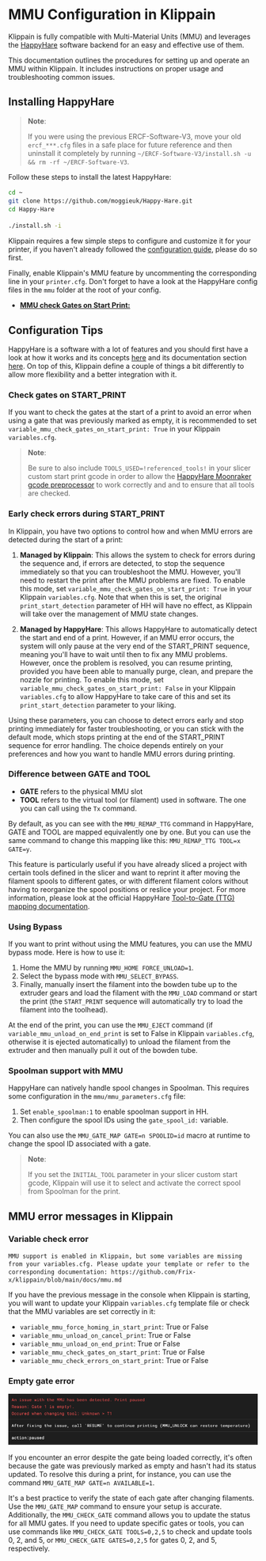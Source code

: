 # MMU Configuration in Klippain

Klippain is fully compatible with Multi-Material Units (MMU) and leverages the [HappyHare](https://github.com/moggieuk/Happy-Hare) software backend for an easy and effective use of them.

This documentation outlines the procedures for setting up and operate an MMU within Klippain. It includes instructions on proper usage and troubleshooting common issues.


## Installing HappyHare

  > **Note**:
  >
  > If you were using the previous ERCF-Software-V3, move your old `ercf_***.cfg` files in a safe place for future reference and then uninstall it completely by running `~/ERCF-Software-V3/install.sh -u && rm -rf ~/ERCF-Software-V3`.

Follow these steps to install the latest HappyHare:

```bash
cd ~
git clone https://github.com/moggieuk/Happy-Hare.git
cd Happy-Hare

./install.sh -i
```

Klippain requires a few simple steps to configure and customize it for your printer, if you haven't already followed the [configuration guide](./configuration.md), please do so first.

Finally, enable Klippain's MMU feature by uncommenting the corresponding line in your `printer.cfg`. Don't forget to have a look at the HappyHare config files in the `mmu` folder at the root of your config.

- <u>**MMU check Gates on Start Print:**</u>

## Configuration Tips

HappyHare is a software with a lot of features and you should first have a look at how it works and its concepts [here](https://github.com/moggieuk/Happy-Hare?tab=readme-ov-file#---readme-table-of-contents) and its documentation section [here](https://github.com/moggieuk/Happy-Hare/tree/main/doc). On top of this, Klippain define a couple of things a bit differently to allow more flexibility and a better integration with it.

### Check gates on START_PRINT

If you want to check the gates at the start of a print to avoid an error when using a gate that was previously marked as empty, it is recommended to set `variable_mmu_check_gates_on_start_print: True` in your Klippain `variables.cfg`.

  > **Note**:
  >
  > Be sure to also include `TOOLS_USED=!referenced_tools!` in your slicer custom start print gcode in order to allow the [HappyHare Moonraker gcode preprocessor](https://github.com/moggieuk/Happy-Hare/blob/main/doc/gcode_preprocessing.md) to work correctly and and to ensure that all tools are checked.

### Early check errors during START_PRINT

In Klippain, you have two options to control how and when MMU errors are detected during the start of a print:
  
  1. **Managed by Klippain**: This allows the system to check for errors during the sequence and, if errors are detected, to stop the sequence immediately so that you can troubleshoot the MMU. However, you'll need to restart the print after the MMU problems are fixed.
  To enable this mode, set `variable_mmu_check_gates_on_start_print: True` in your Klippain `variables.cfg`. Note that when this is set, the original `print_start_detection` parameter of HH will have no effect, as Klippain will take over the management of MMU state changes.

  1. **Managed by HappyHare**: This allows HappyHare to automatically detect the start and end of a print. However, if an MMU error occurs, the system will only pause at the very end of the START_PRINT sequence, meaning you'll have to wait until then to fix any MMU problems. However, once the problem is resolved, you can resume printing, provided you have been able to manually purge, clean, and prepare the nozzle for printing.
  To enable this mode, set `variable_mmu_check_gates_on_start_print: False` in your Klippain `variables.cfg` to allow HappyHare to take care of this and set its `print_start_detection` parameter to your liking.

Using these parameters, you can choose to detect errors early and stop printing immediately for faster troubleshooting, or you can stick with the default mode, which stops printing at the end of the START_PRINT sequence for error handling. The choice depends entirely on your preferences and how you want to handle MMU errors during printing.

### Difference between GATE and TOOL

  - **GATE** refers to the physical MMU slot
  - **TOOL** refers to the virtual tool (or filament) used in software. The one you can call using the `Tx` command.

By default, as you can see with the `MMU_REMAP_TTG` command in HappyHare, GATE and TOOL are mapped equivalently one by one. But you can use the same command to change this mapping like this: `MMU_REMAP_TTG TOOL=x GATE=y`.

This feature is particularly useful if you have already sliced a project with certain tools defined in the slicer and want to reprint it after moving the filament spools to different gates, or with different filament colors without having to reorganize the spool positions or reslice your project. For more information, please look at the official HappyHare [Tool-to-Gate (TTG) mapping documentation](https://github.com/moggieuk/Happy-Hare?tab=readme-ov-file#3-tool-to-gate-ttg-mapping).

### Using Bypass

If you want to print without using the MMU features, you can use the MMU bypass mode. Here is how to use it:
  1. Home the MMU by running `MMU_HOME FORCE_UNLOAD=1`.
  1. Select the bypass mode with `MMU_SELECT_BYPASS`.
  1. Finally, manually insert the filament into the bowden tube up to the extruder gears and load the filament with the `MMU_LOAD` command or start the print (the `START_PRINT` sequence will automatically try to load the filament into the toolhead).

At the end of the print, you can use the `MMU_EJECT` command (if `variable_mmu_unload_on_end_print` is set to False in Klippain `variables.cfg`, otherwise it is ejected automatically) to unload the filament from the extruder and then manually pull it out of the bowden tube.

### Spoolman support with MMU

HappyHare can natively handle spool changes in Spoolman. This requires some configuration in the `mmu/mmu_parameters.cfg` file:
  1. Set `enable_spoolman:1` to enable spoolman support in HH.
  1. Then configure the spool IDs using the `gate_spool_id:` variable.

You can also use the `MMU_GATE_MAP GATE=n SPOOLID=id` macro at runtime to change the spool ID associated with a gate.

  > **Note**:
  >
  > If you set the `INITIAL_TOOL` parameter in your slicer custom start gcode, Klippain will use it to select and activate the correct spool from Spoolman for the print.


## MMU error messages in Klippain

### Variable check error

```
MMU support is enabled in Klippain, but some variables are missing from your variables.cfg. Please update your template or refer to the corresponding documentation: https://github.com/Frix-x/klippain/blob/main/docs/mmu.md
```
 
If you have the previous message in the console when Klippain is starting, you will want to update your Klippain `variables.cfg` template file or check that the MMU variables are set correctly in it:
  - `variable_mmu_force_homing_in_start_print`: True or False
  - `variable_mmu_unload_on_cancel_print`: True or False
  - `variable_mmu_unload_on_end_print`: True or False
  - `variable_mmu_check_gates_on_start_print`: True or False
  - `variable_mmu_check_errors_on_start_print`: True or False

### Empty gate error

![](./images/mmu/HHv2emptygate.png)

If you encounter an error despite the gate being loaded correctly, it's often because the gate was previously marked as empty and hasn't had its status updated. To resolve this during a print, for instance, you can use the command `MMU_GATE_MAP GATE=n AVAILABLE=1`.

It's a best practice to verify the state of each gate after changing filaments. Use the `MMU_GATE_MAP` command to ensure your setup is accurate. Additionally, the `MMU_CHECK_GATE` command allows you to update the status for all MMU gates. If you need to update specific gates or tools, you can use commands like `MMU_CHECK_GATE TOOLS=0,2,5` to check and update tools 0, 2, and 5, or `MMU_CHECK_GATE GATES=0,2,5` for gates 0, 2, and 5, respectively.
